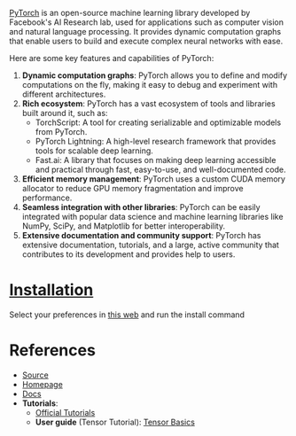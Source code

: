 [PyTorch](https://pytorch.org/) is an open-source machine learning library developed by Facebook's AI Research lab, used for applications such as computer vision and natural language processing. It provides dynamic computation graphs that enable users to build and execute complex neural networks with ease.

Here are some key features and capabilities of PyTorch:

1. **Dynamic computation graphs**: PyTorch allows you to define and modify computations on the fly, making it easy to debug and experiment with different architectures.
2. **Rich ecosystem**: PyTorch has a vast ecosystem of tools and libraries built around it, such as:
	* TorchScript: A tool for creating serializable and optimizable models from PyTorch.
	* PyTorch Lightning: A high-level research framework that provides tools for scalable deep learning.
	* Fast.ai: A library that focuses on making deep learning accessible and practical through fast, easy-to-use, and well-documented code.
3. **Efficient memory management**: PyTorch uses a custom CUDA memory allocator to reduce GPU memory fragmentation and improve performance.
4. **Seamless integration with other libraries**: PyTorch can be easily integrated with popular data science and machine learning libraries like NumPy, SciPy, and Matplotlib for better interoperability.
5. **Extensive documentation and community support**: PyTorch has extensive documentation, tutorials, and a large, active community that contributes to its development and provides help to users.

# [Installation](https://pytorch.org/get-started/locally/)

Select your preferences in [this web](https://pytorch.org/get-started/locally/) and run the install command
# References

* [Source](https://github.com/pytorch/pytorch)
* [Homepage](https://pytorch.org/)
* [Docs](https://pytorch.org/docs/stable/index.html)
* **Tutorials**:
	+ [Official Tutorials](https://pytorch.org/tutorials/)
	+ **User guide** (Tensor Tutorial): [Tensor Basics](https://pytorch.org/tutorials/beginner/blitz/tensor_tutorial.html)
